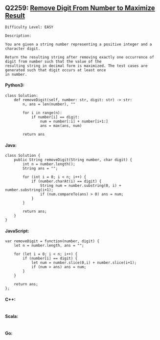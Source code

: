 ## Q2259: [Remove Digit From Number to Maximize Result](https://leetcode.com/problems/remove-digit-from-number-to-maximize-result/)

```
Difficulty Level: EASY
```

```
Description:

You are given a string number representing a positive integer and a character digit.

Return the resulting string after removing exactly one occurrence of digit from number such that the value of the
resulting string in decimal form is maximized. The test cases are generated such that digit occurs at least once
in number.
```

#### Python3:

```
class Solution:
    def removeDigit(self, number: str, digit: str) -> str:
        n, ans = len(number), ""

        for i in range(n):
            if number[i] == digit:
                num = number[:i] + number[i+1:]
                ans = max(ans, num)

        return ans
```

#### Java:

```
class Solution {
    public String removeDigit(String number, char digit) {
        int n = number.length();
        String ans = "";

        for (int i = 0; i < n; i++) {
            if (number.charAt(i) == digit) {
                String num = number.substring(0, i) + number.substring(i+1);
                if (num.compareTo(ans) > 0) ans = num;
            }
        }

        return ans;
    }
}
```

#### JavaScript:

```
var removeDigit = function(number, digit) {
    let n = number.length, ans = "";

    for (let i = 0; i < n; i++) {
        if (number[i] == digit) {
            let num = number.slice(0,i) + number.slice(i+1);
            if (num > ans) ans = num;
        }
    }

    return ans;
};
```

#### C++:

```

```

#### Scala:

```

```

#### Go:

```

```
